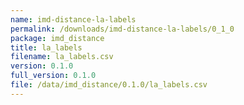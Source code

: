 ```yaml
---
name: imd-distance-la-labels
permalink: /downloads/imd-distance-la-labels/0_1_0
package: imd_distance
title: la_labels
filename: la_labels.csv
version: 0.1.0
full_version: 0.1.0
file: /data/imd_distance/0.1.0/la_labels.csv
---
```

